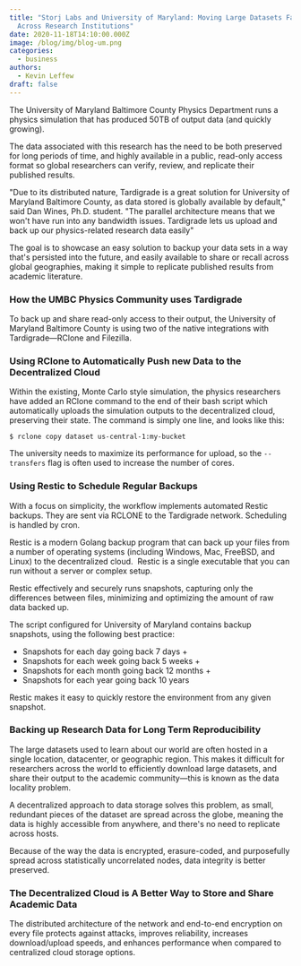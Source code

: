 ```yaml
---
title: "Storj Labs and University of Maryland: Moving Large Datasets Faster
  Across Research Institutions"
date: 2020-11-18T14:10:00.000Z
image: /blog/img/blog-um.png
categories:
  - business
authors:
  - Kevin Leffew
draft: false
---
```

The University of Maryland Baltimore County Physics Department runs a physics simulation that has produced 50TB of output data (and quickly growing).

The data associated with this research has the need to be both preserved for long periods of time, and highly available in a public, read-only access format so global researchers can verify, review, and replicate their published results.

"Due to its distributed nature, Tardigrade is a great solution for University of Maryland Baltimore County, as data stored is globally available by default," said Dan Wines, Ph.D. student. "The parallel architecture means that we won't have run into any bandwidth issues. Tardigrade lets us upload and back up our physics-related research data easily"

The goal is to showcase an easy solution to backup your data sets in a way that's persisted into the future, and easily available to share or recall across global geographies, making it simple to replicate published results from academic literature.

### How the UMBC Physics Community uses Tardigrade

To back up and share read-only access to their output, the University of Maryland Baltimore County is using two of the native integrations with Tardigrade—RClone and Filezilla.

### Using RClone to Automatically Push new Data to the Decentralized Cloud

Within the existing, Monte Carlo style simulation, the physics researchers have added an RClone command to the end of their bash script which automatically uploads the simulation outputs to the decentralized cloud, preserving their state. The command is simply one line, and looks like this:

`$ rclone copy dataset us-central-1:my-bucket`

The university needs to maximize its performance for upload, so the `--transfers` flag is often used to increase the number of cores.

### Using Restic to Schedule Regular Backups

With a focus on simplicity, the workflow implements automated Restic backups. They are sent via RCLONE to the Tardigrade network. Scheduling is handled by cron.

Restic is a modern Golang backup program that can back up your files from a number of operating systems (including Windows, Mac, FreeBSD, and Linux) to the decentralized cloud.  Restic is a single executable that you can run without a server or complex setup.

Restic effectively and securely runs snapshots, capturing only the differences between files, minimizing and optimizing the amount of raw data backed up.

The script configured for University of Maryland contains backup snapshots, using the following best practice:

* Snapshots for each day going back 7 days + 
* Snapshots for each week going back 5 weeks + 
* Snapshots for each month going back 12 months + 
* Snapshots for each year going back 10 years

Restic makes it easy to quickly restore the environment from any given snapshot.

### Backing up Research Data for Long Term Reproducibility

The large datasets used to learn about our world are often hosted in a single location, datacenter, or geographic region. This makes it difficult for researchers across the world to efficiently download large datasets, and share their output to the academic community—this is known as the data locality problem.

A decentralized approach to data storage solves this problem, as small, redundant pieces of the dataset are spread across the globe, meaning the data is highly accessible from anywhere, and there's no need to replicate across hosts.

Because of the way the data is encrypted, erasure-coded, and purposefully spread across statistically uncorrelated nodes, data integrity is better preserved.

### The Decentralized Cloud is A Better Way to Store and Share Academic Data

The distributed architecture of the network and end-to-end encryption on every file protects against attacks, improves reliability, increases download/upload speeds, and enhances performance when compared to centralized cloud storage options.